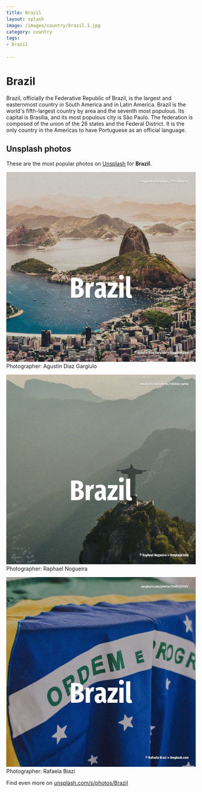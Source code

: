 ```yaml
---
title: Brazil
layout: splash
image: /images/country/brazil.1.jpg
category: country
tags:
- brazil

---
```

# Brazil

Brazil, officially the Federative Republic of Brazil, is the largest and easternmost country in  South America and in Latin America. Brazil is the world's fifth-largest country by area and the seventh most populous. Its capital is Brasília, and its most populous city is São Paulo. The federation is composed of the union of the 26 states and the Federal District. It is the only country in the Americas to have Portuguese as an official language. 

 
## Unsplash photos
These are the most popular photos on [Unsplash](https://unsplash.com) for **Brazil**.
 
![Brazil](/images/country/brazil.1.jpg)
Photographer:  Agustin Diaz Gargiulo
 
![Brazil](/images/country/brazil.2.jpg)
Photographer:  Raphael Nogueira
 
![Brazil](/images/country/brazil.3.jpg)
Photographer:  Rafaela Biazi
 
Find even more on [unsplash.com/s/photos/Brazil](https://unsplash.com/s/photos/Brazil)
 
